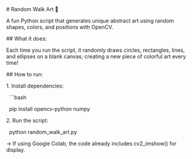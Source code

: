 \# Random Walk Art 🎨



A fun Python script that generates unique abstract art using random shapes, colors, and positions with OpenCV.



\## What it does:



Each time you run the script, it randomly draws circles, rectangles, lines, and ellipses on a blank canvas; creating a new piece of colorful art every time!



\## How to run:



1\. Install dependencies:

&nbsp;  ```bash

&nbsp;  pip install opencv-python numpy



2\. Run the script:

&nbsp;  python random\_walk\_art.py



-> If using Google Colab, the code already includes cv2\_imshow() for display.

